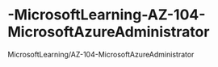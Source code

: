 # -MicrosoftLearning-AZ-104-MicrosoftAzureAdministrator
MicrosoftLearning/AZ-104-MicrosoftAzureAdministrator
